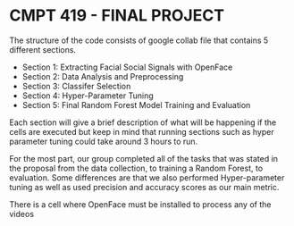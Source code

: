 # CMPT 419 - FINAL PROJECT
 
The structure of the code consists of google collab file that contains 5 different sections. 

* Section 1: Extracting Facial Social Signals with OpenFace
* Section 2: Data Analysis and Preprocessing
* Section 3: Classifer Selection
* Section 4: Hyper-Parameter Tuning
* Section 5: Final Random Forest Model Training and Evaluation

Each section will give a brief description of what will be happening if the cells are executed but keep in mind that running sections such as hyper parameter tuning could take around 3 hours to run.

For the most part, our group completed all of the tasks that was stated in the proposal from the data collection, to training a Random Forest, to evaluation. Some differences are that we also performed Hyper-parameter tuning as well as used precision and accuracy scores as our main metric.

There is a cell where OpenFace must be installed to process any of the videos
